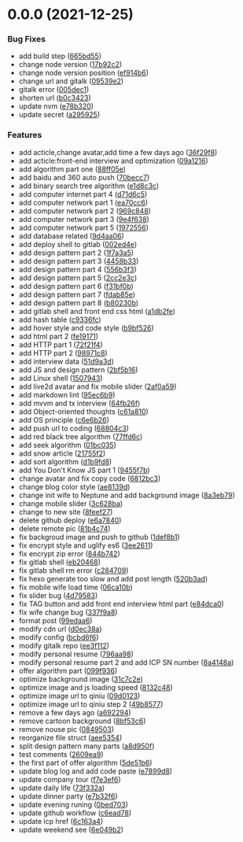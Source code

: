 <a name="0.0.0"></a>
# 0.0.0 (2021-12-25)


### Bug Fixes

* add build step ([665bd55](https://github.com/towavephone/HexoBlog/commit/665bd55))
* change node version ([17b92c2](https://github.com/towavephone/HexoBlog/commit/17b92c2))
* change node version position ([ef914b6](https://github.com/towavephone/HexoBlog/commit/ef914b6))
* change url and gitalk ([09539e2](https://github.com/towavephone/HexoBlog/commit/09539e2))
* gitalk error ([005dec1](https://github.com/towavephone/HexoBlog/commit/005dec1))
* shorten url ([b0c3423](https://github.com/towavephone/HexoBlog/commit/b0c3423))
* update nvm ([e78b320](https://github.com/towavephone/HexoBlog/commit/e78b320))
* update secret ([a295925](https://github.com/towavephone/HexoBlog/commit/a295925))


### Features

* add acticle,change avatar,add time a few days ago ([36f29f8](https://github.com/towavephone/HexoBlog/commit/36f29f8))
* add acticle:front-end interview and optimization ([09a1216](https://github.com/towavephone/HexoBlog/commit/09a1216))
* add algorithm part one ([88ff05e](https://github.com/towavephone/HexoBlog/commit/88ff05e))
* add baidu and 360 auto push ([70becc7](https://github.com/towavephone/HexoBlog/commit/70becc7))
* add binary search tree algorithm ([e1d8c3c](https://github.com/towavephone/HexoBlog/commit/e1d8c3c))
* add computer internet part 4 ([d71d6c5](https://github.com/towavephone/HexoBlog/commit/d71d6c5))
* add computer network part 1 ([ea70cc6](https://github.com/towavephone/HexoBlog/commit/ea70cc6))
* add computer network part 2 ([969c848](https://github.com/towavephone/HexoBlog/commit/969c848))
* add computer network part 3 ([9e4f638](https://github.com/towavephone/HexoBlog/commit/9e4f638))
* add computer network part 5 ([1972556](https://github.com/towavephone/HexoBlog/commit/1972556))
* add database related ([9d4aa06](https://github.com/towavephone/HexoBlog/commit/9d4aa06))
* add deploy shell to gitlab ([002ed4e](https://github.com/towavephone/HexoBlog/commit/002ed4e))
* add design pattern part 2 ([1f7a3a5](https://github.com/towavephone/HexoBlog/commit/1f7a3a5))
* add design pattern part 3 ([4458b33](https://github.com/towavephone/HexoBlog/commit/4458b33))
* add design pattern part 4 ([556b3f3](https://github.com/towavephone/HexoBlog/commit/556b3f3))
* add design pattern part 5 ([2cc2e3c](https://github.com/towavephone/HexoBlog/commit/2cc2e3c))
* add design pattern part 6 ([f31bf0b](https://github.com/towavephone/HexoBlog/commit/f31bf0b))
* add design pattern part 7 ([fdab85e](https://github.com/towavephone/HexoBlog/commit/fdab85e))
* add design pattern part 8 ([b80230b](https://github.com/towavephone/HexoBlog/commit/b80230b))
* add gitlab shell and front end css html ([a1db2fe](https://github.com/towavephone/HexoBlog/commit/a1db2fe))
* add hash table ([c9336fc](https://github.com/towavephone/HexoBlog/commit/c9336fc))
* add hover style and code style ([b9bf526](https://github.com/towavephone/HexoBlog/commit/b9bf526))
* add html part 2 ([fe19171](https://github.com/towavephone/HexoBlog/commit/fe19171))
* add HTTP part 1 ([72f21f4](https://github.com/towavephone/HexoBlog/commit/72f21f4))
* add HTTP part 2 ([98971c8](https://github.com/towavephone/HexoBlog/commit/98971c8))
* add interview data ([51d9a3d](https://github.com/towavephone/HexoBlog/commit/51d9a3d))
* add JS and design pattern ([2bf5b16](https://github.com/towavephone/HexoBlog/commit/2bf5b16))
* add Linux shell ([1507943](https://github.com/towavephone/HexoBlog/commit/1507943))
* add live2d avatar and fix mobile slider ([2af0a59](https://github.com/towavephone/HexoBlog/commit/2af0a59))
* add markdown lint ([95ec6b9](https://github.com/towavephone/HexoBlog/commit/95ec6b9))
* add mvvm and tx interview ([64fb26f](https://github.com/towavephone/HexoBlog/commit/64fb26f))
* add Object-oriented thoughts ([c61a810](https://github.com/towavephone/HexoBlog/commit/c61a810))
* add OS principle ([c6e6b26](https://github.com/towavephone/HexoBlog/commit/c6e6b26))
* add push url to coding ([68804c3](https://github.com/towavephone/HexoBlog/commit/68804c3))
* add red black tree algorithm ([77ffd6c](https://github.com/towavephone/HexoBlog/commit/77ffd6c))
* add seek algorithm ([01bc035](https://github.com/towavephone/HexoBlog/commit/01bc035))
* add snow article ([21755f2](https://github.com/towavephone/HexoBlog/commit/21755f2))
* add sort algorithm ([d1b9fd8](https://github.com/towavephone/HexoBlog/commit/d1b9fd8))
* add You Don't Know JS part 1 ([9455f7b](https://github.com/towavephone/HexoBlog/commit/9455f7b))
* change avatar and fix copy code ([6812bc3](https://github.com/towavephone/HexoBlog/commit/6812bc3))
* change blog color style ([ae8139d](https://github.com/towavephone/HexoBlog/commit/ae8139d))
* change init wife to Neptune and add background image ([8a3eb79](https://github.com/towavephone/HexoBlog/commit/8a3eb79))
* change mobile slider ([3c628ba](https://github.com/towavephone/HexoBlog/commit/3c628ba))
* change to new site ([8feef27](https://github.com/towavephone/HexoBlog/commit/8feef27))
* delete github deploy ([e6a7840](https://github.com/towavephone/HexoBlog/commit/e6a7840))
* delete remote pic ([81b4c74](https://github.com/towavephone/HexoBlog/commit/81b4c74))
* fix backgroud image and push to github ([1def8b1](https://github.com/towavephone/HexoBlog/commit/1def8b1))
* fix encrypt style and uglify es6 ([3ee2611](https://github.com/towavephone/HexoBlog/commit/3ee2611))
* fix encrypt zip error ([844b742](https://github.com/towavephone/HexoBlog/commit/844b742))
* fix gitlab shell ([eb20468](https://github.com/towavephone/HexoBlog/commit/eb20468))
* fix gitlab shell rm error ([c284709](https://github.com/towavephone/HexoBlog/commit/c284709))
* fix hexo generate too slow and add post length ([520b3ad](https://github.com/towavephone/HexoBlog/commit/520b3ad))
* fix mobile wife load time ([06ca10b](https://github.com/towavephone/HexoBlog/commit/06ca10b))
* fix slider bug ([4d79583](https://github.com/towavephone/HexoBlog/commit/4d79583))
* fix TAG button and add front end interview html part ([e84dca0](https://github.com/towavephone/HexoBlog/commit/e84dca0))
* fix wife change bug ([337f9a8](https://github.com/towavephone/HexoBlog/commit/337f9a8))
* format post ([99edaa6](https://github.com/towavephone/HexoBlog/commit/99edaa6))
* modify cdn url ([d0ec38a](https://github.com/towavephone/HexoBlog/commit/d0ec38a))
* modify config ([bcbd6f6](https://github.com/towavephone/HexoBlog/commit/bcbd6f6))
* modify gitalk repo ([ee3f112](https://github.com/towavephone/HexoBlog/commit/ee3f112))
* modify personal resume ([796aa98](https://github.com/towavephone/HexoBlog/commit/796aa98))
* modify personal resume part 2 and add ICP SN number ([8a4148a](https://github.com/towavephone/HexoBlog/commit/8a4148a))
* offer algorithm part ([099f936](https://github.com/towavephone/HexoBlog/commit/099f936))
* optimize background image ([31c7c2e](https://github.com/towavephone/HexoBlog/commit/31c7c2e))
* optimize image and js loading speed ([8132c48](https://github.com/towavephone/HexoBlog/commit/8132c48))
* optimize image url to qiniu ([09d0123](https://github.com/towavephone/HexoBlog/commit/09d0123))
* optimize image url to qiniu step 2 ([49b8577](https://github.com/towavephone/HexoBlog/commit/49b8577))
* remove a few days ago ([a692294](https://github.com/towavephone/HexoBlog/commit/a692294))
* remove cartoon background ([8bf53c6](https://github.com/towavephone/HexoBlog/commit/8bf53c6))
* remove nouse pic ([0849503](https://github.com/towavephone/HexoBlog/commit/0849503))
* reorganize file struct ([aee5354](https://github.com/towavephone/HexoBlog/commit/aee5354))
* split design pattern many parts ([a8d950f](https://github.com/towavephone/HexoBlog/commit/a8d950f))
* test comments ([2609ea9](https://github.com/towavephone/HexoBlog/commit/2609ea9))
* the first part of offer algorithm ([5de51b6](https://github.com/towavephone/HexoBlog/commit/5de51b6))
* update blog log and add code paste ([e7899d8](https://github.com/towavephone/HexoBlog/commit/e7899d8))
* update company tour ([f7e3ef6](https://github.com/towavephone/HexoBlog/commit/f7e3ef6))
* update daily life ([73f332a](https://github.com/towavephone/HexoBlog/commit/73f332a))
* update dinner party ([e7b32f6](https://github.com/towavephone/HexoBlog/commit/e7b32f6))
* update evening runing ([0bed703](https://github.com/towavephone/HexoBlog/commit/0bed703))
* update github workflow ([c6ead78](https://github.com/towavephone/HexoBlog/commit/c6ead78))
* update icp href ([6c163a4](https://github.com/towavephone/HexoBlog/commit/6c163a4))
* update weekend see ([6e049b2](https://github.com/towavephone/HexoBlog/commit/6e049b2))



